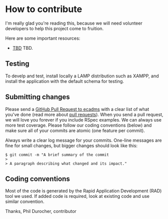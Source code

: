 # How to contribute

I'm really glad you're reading this, because we will need volunteer developers to help this project come to fruition.

Here are some important resources:

  * [TBD](http://) TBD.

## Testing
To develp and test, install locally a LAMP distribution such as XAMPP, 
and install the application with the default schema for testing.

## Submitting changes

Please send a [GitHub Pull Request to ecadms](https://github.com/ecadms/ecadms/pull/new/master)
with a clear list of what you've done (read more about [pull requests](http://help.github.com/pull-requests/)). 
When you send a pull request, we will love you forever if you include RSpec examples. We can always use more test coverage. 
Please follow our coding conventions (below) and make sure all of your commits are atomic (one feature per commit).

Always write a clear log message for your commits. One-line messages are fine for small changes, but bigger changes should look like this:

    $ git commit -m "A brief summary of the commit
    > 
    > A paragraph describing what changed and its impact."

## Coding conventions

Most of the code is generated by the Rapid Application Development (RAD) tool we used.
If added code is required, look at existing code and use similar convention.

Thanks,
Phil Durocher, contributor

